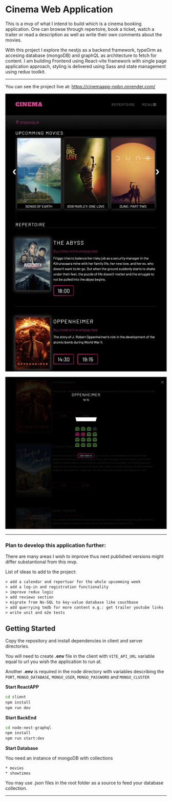 # Cinema Web Application

This is a mvp of what I intend to build which is a cinema booking application. One can browse through repertoire, book a ticket, watch a trailer or read a description as well as write their own comments about the movies.

With this project I explore the nestjs as a backend framework, typeOrm as accesing database (mongoDB) and graphQL as architecture to fetch for content. I am building Frontend using React-vite framework with single page application approach, styling is delivered using Sass and state management using redux toolkit.

***

You can see the project live at:
https://cinemaapp-nqbn.onrender.com/

![preview3](/preview3.png)

![preview2](/preview2.png)

***

### Plan to develop this application further:


There are many areas I wish to improve thus next published versions might differ substantional from this mvp.

List of ideas to add to the project:

    > add a calendar and repertuar for the whole upcomming week
    > add a log-in and registration functionality
    > improve redux logic
    > add reviews section
    > migrate from No-SQL to key-value database like couchbase
    > add querrying tmdb for more content e.g.: get trailer youtube links
    > write unit and e2e tests

## Getting Started

Copy the repository and install dependencies in client and server directories. 

You will need to create **.env** file in the client with ```VITE_API_URL``` variable equal to url you wish the application to run at. 

Another **.env** is required in the node directory with variables describing the ```PORT```, ```MONGO_DATABASE```, ```MONGO_USER```, ```MONGO_PASSWORD``` and ```MONGO_CLUSTER```


**Start ReactAPP**

```bash
cd client
npm install
npm run dev
```


**Start BackEnd**
```bash
cd node-nest-graphql
npm install
npm run start:dev
```

**Start Database**

You need an instance of mongoDB with collections

    * movies
    * showtimes

You may use .json files in the root folder as a source to feed your database collection.

***
